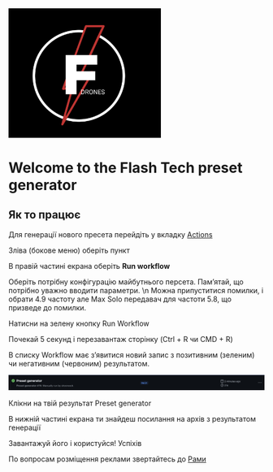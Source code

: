 <img src="Addition/logo.png" hight="300" width="300" >
<h1> Welcome to the Flash Tech preset generator </h1>
<h2>Як то працює</h2>
<p>Для генерації нового пресета перейдіть у вкладку <a href="https://github.com/shooreeck/FT/actions">Actions</a></p>
<p>Зліва (бокове меню) оберіть пункт <a href="https://github.com/shooreeck/FT/actions/workflows/main.yml"Preset Generator></a></p>
<p>В правій частині екрана оберіть <b>Run workflow</b></p>
<p>Оберіть потрібну конфігурацію майбутнього персета. Памʼятай, що потрібно уважно вводити параметри. \n Можна припуститися помилки, і обрати 4.9 частоту але Max Solo передавач для частоти 5.8, що призведе до помилки.</p>
<p>Натисни на зелену кнопку Run Workflow</p>
<p>Почекай 5 секунд і перезавантаж сторінку (Ctrl + R чи CMD + R)</p>
<p>В списку Workflow має зʼявитися новий запис з позитивним (зеленим) чи негативним (червоним) результатом. </p>
<img src="Addition/positive.png">
<p>Клікни на твій результат Preset generator</p>
<p>В нижній частині екрана ти знайдеш посилання на архів з результатом генерації</p>
<p>Завантажуй його і користуйся! Успіхів</p>

<p>По вопросам розміщення реклами звертайтесь до <a href="mailto:shooreeck.ua@gmail.com">Рами</a></p>




